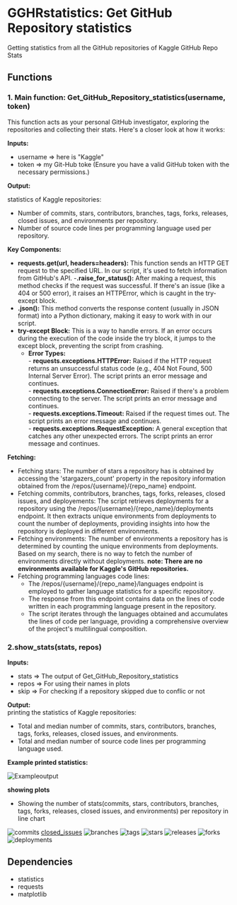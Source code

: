 # GGHRstatistics: Get GitHub Repository statistics
Getting statistics from all the GitHub repositories of Kaggle
GitHub Repo Stats

## Functions
### 1. Main function: Get_GitHub_Repository_statistics(username, token)
This function acts as your personal GitHub investigator, exploring the repositories and collecting their stats. Here's a closer look at how it works:

**Inputs:**  
- username => here is "Kaggle"   
- token => my Git-Hub toke (Ensure you have a valid GitHub token with the necessary permissions.)   

**Output:**

statistics of Kaggle repositories:  
- Number of commits, stars, contributors, branches, tags, forks, releases, closed issues, and environments per repository.   
- Number of source code lines per programming language used per repository.

**Key Components:**
- **requests.get(url, headers=headers):** This function sends an HTTP GET request to the specified URL. In our script, it's used to fetch information from GitHub's API.
-**.raise_for_status():** After making a request, this method checks if the request was successful. If there's an issue (like a 404 or 500 error), it raises an HTTPError, which is caught in the try-except block.
- **.json():** This method converts the response content (usually in JSON format) into a Python dictionary, making it easy to work with in our script.
- **try-except Block:** This is a way to handle errors. If an error occurs during the execution of the code inside the try block, it jumps to the except block, preventing the script from crashing.
   - **Error Types:**   
                  - **requests.exceptions.HTTPError:**   Raised if the HTTP request returns an unsuccessful status code (e.g., 404 Not Found, 500 Internal Server Error). The script prints an error message and continues.  
                  - **requests.exceptions.ConnectionError:** Raised if there's a problem connecting to the server. The script prints an error message and continues.   
                  - **requests.exceptions.Timeout:** Raised if the request times out. The script prints an error message and continues.    
                  - **requests.exceptions.RequestException:** A general exception that catches any other unexpected errors. The script prints an error message and continues.


**Fetching:**
- Fetching stars:
  The number of stars a repository has is obtained by accessing the 'stargazers_count' property in the repository information obtained from the /repos/{username}/{repo_name} endpoint.
- Fetching commits, contributors, branches, tags, forks, releases, closed issues, and deployements:
  The script retrieves deployments for a repository using the /repos/{username}/{repo_name}/deployments endpoint. It then extracts unique environments from deployments to count the number of deployments, providing insights into how the repository is deployed in different environments.
- Fetching environments:
  The number of environments a repository has is determined by counting the unique environments from deployments. Based on my search, there is no way to fetch the number of environments directly without deployments.
  **note: There are no environments available for Kaggle's GitHub repositories.**
- Fetching programming languages code lines:    
  - The /repos/{username}/{repo_name}/languages endpoint is employed to gather language statistics for a specific repository.   
  - The response from this endpoint contains data on the lines of code written in each programming language present in the repository.    
  - The script iterates through the languages obtained and accumulates the lines of code per language, providing a comprehensive overview of the project's multilingual composition.


### 2.show_stats(stats, repos) 


 **Inputs:**   
- stats => The output of Get_GitHub_Repository_statistics   
- repos => For using their names in plots  
- skip => For checking if a repository skipped due to conflic or not


 **Output:**   
printing the statistics of Kaggle repositories:  
- Total and median number of commits, stars, contributors, branches, tags, forks, releases, closed issues, and environments.   
- Total and median number of source code lines per programming language used.    
 

**Example printed statistics:**  
 
![Exampleoutput](https://github.com/nazgol-nikravesh/GGHRstatistics/assets/93579818/4503fd12-1f5e-4010-8d1c-852067d85300)    

**showing plots**
- Showing the number of stats(commits, stars, contributors, branches, tags, forks, releases, closed issues, and environments) per repository in line chart   

![commits](https://github.com/nazgol-nikravesh/GGHRstatistics/assets/93579818/b25fc31d-c078-498e-b5c0-6b3e9d87383c)
[closed_issues](https://github.com/nazgol-nikravesh/GGHRstatistics/assets/93579818/9160c1ed-089e-42bc-b00a-4fbf29933a7f)
![branches](https://github.com/nazgol-nikravesh/GGHRstatistics/assets/93579818/888451da-9b41-4b76-be6d-0b46e4190ba5)
![tags](https://github.com/nazgol-nikravesh/GGHRstatistics/assets/93579818/ebf077b9-f920-4752-82a7-d253e0329c8c)
![stars](https://github.com/nazgol-nikravesh/GGHRstatistics/assets/93579818/1f3839a2-5f05-4d40-82bf-a36f8609bc61)
![releases](https://github.com/nazgol-nikravesh/GGHRstatistics/assets/93579818/b98666d2-661e-45f4-8408-9ca370249642)
![forks](https://github.com/nazgol-nikravesh/GGHRstatistics/assets/93579818/ce9da7c9-4e0e-4c7f-864f-068a65d468a0)
![deployments](https://github.com/nazgol-nikravesh/GGHRstatistics/assets/93579818/1cd96380-6a05-4a90-819a-e93c254717c9)


## Dependencies
- statistics
- requests
- matplotlib



